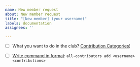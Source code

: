 ```yaml
---
name: New member request
about: New member request
title: "[New member] (your username)"
labels: documentation
assignees: ''

---
```


- [ ] What you want to do in the club? [Contribution Categories](https://github.com/vas3k-sandbox/contributors/blob/master/docs/emoji-key.md))
<!-- 
# Add new contributor <username>, who made a contribution of type <contribution>
all-contributors add <username> <contribution>
# Example:
all-contributors add vas3k backend,doc
 -->
- [ ] [Write command  in format](https://allcontributors.org/docs/en/cli/usage): `all-contributors add <username> <contributions>`
<!-- Available types: fullstack, backend, frontend, bot, devops, security, doc, review, test, bug, maintenance, design, content, eventOrganizing, financial, question, ideas, mentoring, projectManagement-->
